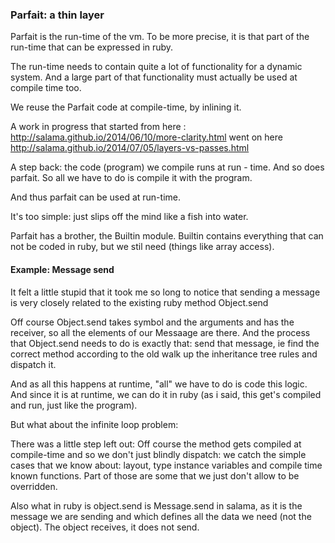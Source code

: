 ### Parfait: a thin layer

Parfait is the run-time of the vm. 
To be more precise, it is that part of the run-time that can be expressed in ruby.

The run-time needs to contain quite a lot of functionality for a dynamic system.
And a large part of that functionality must actually be used at compile time too. 

We reuse the Parfait code at compile-time, by inlining it.

A work in progress that started from here : http://salama.github.io/2014/06/10/more-clarity.html went on here
http://salama.github.io/2014/07/05/layers-vs-passes.html

A step back:  the code (program) we compile runs at run - time. 
And so does parfait. So all we have to do is compile it with the program.

And thus parfait can be used at run-time.

It's too simple: just slips off the mind like a fish into water.

Parfait has a brother, the Builtin module. Builtin contains everything that can not be coded in ruby, but we stil need
(things like array access).

#### Example: Message send

It felt a little stupid that it took me so long to notice that sending a message is very closely related to the
existing ruby method Object.send

Off course Object.send takes symbol and the arguments and has the receiver, so all the elements of our Messaage are there.
And the process that Object.send needs to do is exactly that: send that message, ie find the correct method according to 
the old walk up the inheritance tree rules and dispatch it.

And as all this happens at runtime, "all" we have to do is code this logic. And since it is at runtime, 
we can do it in ruby (as i said, this get's compiled and run, just like the program).

But what about the infinite loop problem:

There was a little step left out: Off course the method gets compiled at compile-time and so we don't just blindly dispatch:
we catch the simple cases that we know about: layout, type instance variables and compile time known functions. Part of 
those are some that we just don't allow to be overridden.

Also what in ruby is object.send is Message.send in salama, as it is the message we are sending and which defines all the 
data we need (not the object). The object receives, it does not send.

